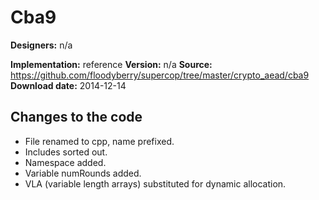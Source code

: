 # Cba9

**Designers:** n/a

**Implementation:** reference
**Version:** n/a
**Source:** https://github.com/floodyberry/supercop/tree/master/crypto_aead/cba9
**Download date:** 2014-12-14

## Changes to the code

* File renamed to cpp, name prefixed.
* Includes sorted out.
* Namespace added.
* Variable numRounds added.
* VLA (variable length arrays) substituted for dynamic allocation.
